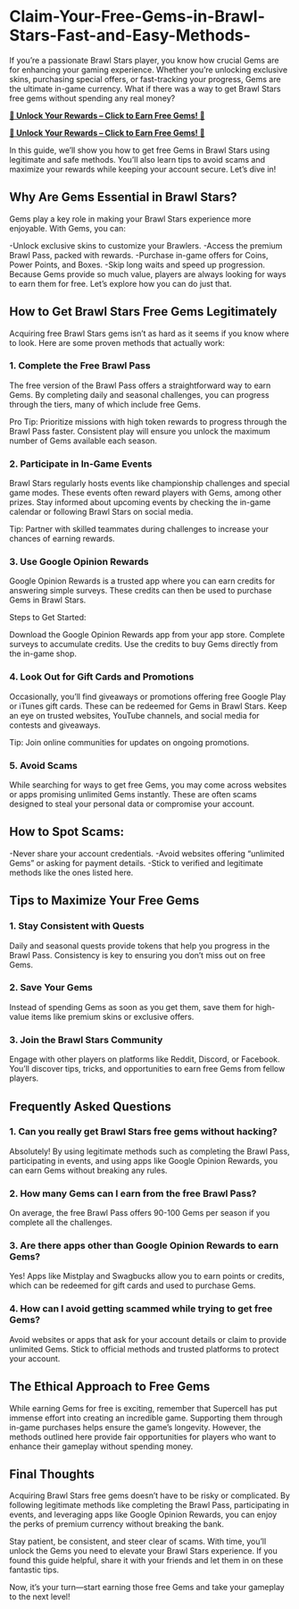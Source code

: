 # Claim-Your-Free-Gems-in-Brawl-Stars-Fast-and-Easy-Methods-
If you’re a passionate Brawl Stars player, you know how crucial Gems are for enhancing your gaming experience. Whether you’re unlocking exclusive skins, purchasing special offers, or fast-tracking your progress, Gems are the ultimate in-game currency. What if there was a way to get Brawl Stars free gems without spending any real money?

**[🎯 Unlock Your Rewards – Click to Earn Free Gems! 💎](https://givxo.com/brawl-stars/)**

**[🎯 Unlock Your Rewards – Click to Earn Free Gems! 💎](https://givxo.com/brawl-stars/)**

In this guide, we’ll show you how to get free Gems in Brawl Stars using legitimate and safe methods. You’ll also learn tips to avoid scams and maximize your rewards while keeping your account secure. Let’s dive in!

## Why Are Gems Essential in Brawl Stars?
Gems play a key role in making your Brawl Stars experience more enjoyable. With Gems, you can:

-Unlock exclusive skins to customize your Brawlers.
-Access the premium Brawl Pass, packed with rewards.
-Purchase in-game offers for Coins, Power Points, and Boxes.
-Skip long waits and speed up progression.
Because Gems provide so much value, players are always looking for ways to earn them for free. Let’s explore how you can do just that.

## How to Get Brawl Stars Free Gems Legitimately
Acquiring free Brawl Stars gems isn’t as hard as it seems if you know where to look. Here are some proven methods that actually work:

### 1. Complete the Free Brawl Pass
The free version of the Brawl Pass offers a straightforward way to earn Gems. By completing daily and seasonal challenges, you can progress through the tiers, many of which include free Gems.

Pro Tip: Prioritize missions with high token rewards to progress through the Brawl Pass faster. Consistent play will ensure you unlock the maximum number of Gems available each season.

### 2. Participate in In-Game Events
Brawl Stars regularly hosts events like championship challenges and special game modes. These events often reward players with Gems, among other prizes. Stay informed about upcoming events by checking the in-game calendar or following Brawl Stars on social media.

Tip: Partner with skilled teammates during challenges to increase your chances of earning rewards.

### 3. Use Google Opinion Rewards
Google Opinion Rewards is a trusted app where you can earn credits for answering simple surveys. These credits can then be used to purchase Gems in Brawl Stars.

Steps to Get Started:

Download the Google Opinion Rewards app from your app store.
Complete surveys to accumulate credits.
Use the credits to buy Gems directly from the in-game shop.
### 4. Look Out for Gift Cards and Promotions
Occasionally, you’ll find giveaways or promotions offering free Google Play or iTunes gift cards. These can be redeemed for Gems in Brawl Stars. Keep an eye on trusted websites, YouTube channels, and social media for contests and giveaways.

Tip: Join online communities for updates on ongoing promotions.

### 5. Avoid Scams
While searching for ways to get free Gems, you may come across websites or apps promising unlimited Gems instantly. These are often scams designed to steal your personal data or compromise your account.

## How to Spot Scams:

-Never share your account credentials.
-Avoid websites offering “unlimited Gems” or asking for payment details.
-Stick to verified and legitimate methods like the ones listed here.

## Tips to Maximize Your Free Gems
### 1. Stay Consistent with Quests
Daily and seasonal quests provide tokens that help you progress in the Brawl Pass. Consistency is key to ensuring you don’t miss out on free Gems.

### 2. Save Your Gems
Instead of spending Gems as soon as you get them, save them for high-value items like premium skins or exclusive offers.

### 3. Join the Brawl Stars Community
Engage with other players on platforms like Reddit, Discord, or Facebook. You’ll discover tips, tricks, and opportunities to earn free Gems from fellow players.

## Frequently Asked Questions
### 1. Can you really get Brawl Stars free gems without hacking?
Absolutely! By using legitimate methods such as completing the Brawl Pass, participating in events, and using apps like Google Opinion Rewards, you can earn Gems without breaking any rules.

### 2. How many Gems can I earn from the free Brawl Pass?
On average, the free Brawl Pass offers 90-100 Gems per season if you complete all the challenges.

### 3. Are there apps other than Google Opinion Rewards to earn Gems?
Yes! Apps like Mistplay and Swagbucks allow you to earn points or credits, which can be redeemed for gift cards and used to purchase Gems.

### 4. How can I avoid getting scammed while trying to get free Gems?
Avoid websites or apps that ask for your account details or claim to provide unlimited Gems. Stick to official methods and trusted platforms to protect your account.

## The Ethical Approach to Free Gems
While earning Gems for free is exciting, remember that Supercell has put immense effort into creating an incredible game. Supporting them through in-game purchases helps ensure the game’s longevity. However, the methods outlined here provide fair opportunities for players who want to enhance their gameplay without spending money.

## Final Thoughts
Acquiring Brawl Stars free gems doesn’t have to be risky or complicated. By following legitimate methods like completing the Brawl Pass, participating in events, and leveraging apps like Google Opinion Rewards, you can enjoy the perks of premium currency without breaking the bank.

Stay patient, be consistent, and steer clear of scams. With time, you’ll unlock the Gems you need to elevate your Brawl Stars experience. If you found this guide helpful, share it with your friends and let them in on these fantastic tips.

Now, it’s your turn—start earning those free Gems and take your gameplay to the next level!
